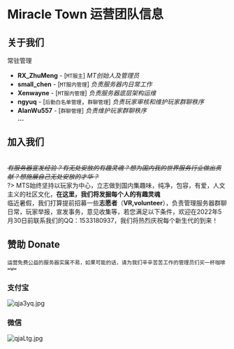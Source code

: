 # Miracle Town 运营团队信息

## **关于我们**
常驻管理
- **RX_ZhuMeng** - [`MT服主`] *MT创始人及管理员*
- **small_chen** - [`MT服内管理`] *负责服务器内日常工作*
- **Xenwayne** - [`MT服内管理`] *负责服务器底层架构运维*
- **ngyuq** - [`后勤白名单管理`，`群聊管理`] *负责玩家审核和维护玩家群聊秩序*
- **AlanWu557** - [`群聊管理`] *负责维护玩家群聊秩序*
<br/>**...**</br>

## **加入我们**
<br/>*~~有服务器宣发经验？有无处安放的有趣灵魂？想为国内我的世界服务行业做出贡献？想施展自己无处安放的才华？~~*</br>
?> MTS始终坚持以玩家为中心，立志做到国内集趣味，纯净，包容，有爱，人文主义的社区文化，**在这里，我们将发掘每个人的有趣灵魂**
<br/>临近暑假，我们打算提前招募一些**志愿者**（**VR,volunteer**），负责管理服务器群聊日常，玩家举报，宣发事务，意见收集等，若您满足以下条件，欢迎在2022年5月30日前联系我们的QQ：1533180937，我们将热烈庆祝每个新生代的到来！</br>

## **赞助 Donate**
    运营免费公益的服务器实属不易，如果可能的话，请为我们辛辛苦苦工作的管理员们买一杯咖啡 =w=
### 支付宝
![qja3yq.jpg](https://s1.ax1x.com/2022/04/06/qja3yq.jpg ':size=60%')
### 微信
![qjaLtg.jpg](https://s1.ax1x.com/2022/04/06/qjaLtg.jpg ':size=60%')
